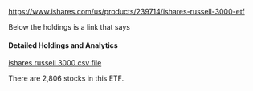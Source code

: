 
https://www.ishares.com/us/products/239714/ishares-russell-3000-etf

Below the holdings is a link that says

#### Detailed Holdings and Analytics

[ishares russell 3000 csv file](https://www.ishares.com/us/products/239714/ishares-russell-3000-etf/1467271812596.ajax?fileType=csv&fileName=IWV_holdings&dataType=fund)

There are 2,806 stocks in this ETF.

